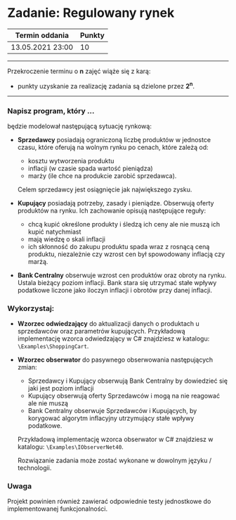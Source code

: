 # Zadanie: Regulowany rynek

| Termin oddania | Punkty     |
|----------------|:-----------|
| 13.05.2021  23:00   |    10      |

--- 
Przekroczenie terminu o **n** zajęć wiąże się z karą:
- punkty uzyskanie za realizację zadania są dzielone przez **2<sup>n</sup>**.

--- 

### Napisz program, który ...
 będzie modelował następującą sytuację rynkową:

- **Sprzedawcy** posiadają ograniczoną liczbę produktów w jednostce czasu, 
	które oferują na wolnym rynku po cenach, które zależą od:
    - kosztu wytworzenia produktu
    - inflacji (w czasie spada wartość pieniądza)
    - marży (ile chce na produkcie zarobić sprzedawca).

    Celem sprzedawcy jest osiągnięcie jak największego zysku.

- **Kupujący** posiadają potrzeby, zasady i pieniądze. 
    Obserwują oferty produktów na rynku. Ich zachowanie opisują następujące reguły:
    - chcą kupić określone produkty i śledzą ich ceny ale nie muszą ich kupić natychmiast
    - mają wiedzę o skali inflacji
    - ich skłonność do zakupu produktu spada wraz z rosnącą ceną produktu, 
	niezależnie czy wzrost cen był spowodowany inflacją czy marżą.
    
- **Bank Centralny** obserwuje wzrost cen produktów oraz obroty na rynku.
    Ustala bieżący poziom inflacji. Bank stara się utrzymać stałe wpływy podatkowe liczone jako 
    iloczyn inflacji i obrotów przy danej inflacji.
    
    
### Wykorzystaj:
- **Wzorzec odwiedzający** do aktualizacji danych o produktach u sprzedawców oraz parametrów kupujących.
    Przykładową implementację wzorca odwiedzający w C# znajdziesz w katalogu: `\Examples\ShoppingCart`.
- **Wzorzec obserwator** do pasywnego obserwowania następujących zmian:
    - Sprzedawcy i Kupujący obserwują Bank Centralny by dowiedzieć się jaki jest poziom inflacji
    - Kupujący obserwują oferty Sprzedawców i mogą na nie reagować ale nie muszą
	- Bank Centralny obserwuje Sprzedawców i Kupujących, by korygować algorytm inflacyjny utrzymujący 
	stałe wpływy podatkowe.
   
    Przykładową implementację wzorca obserwator w C# znajdziesz w katalogu: `\Examples\IObserverNet40`.

	Rozwiązanie zadania może zostać wykonane w dowolnym języku / technologii.
	
### Uwaga
Projekt powinien również zawierać odpowiednie testy jednostkowe do implementowanej funkcjonalności.